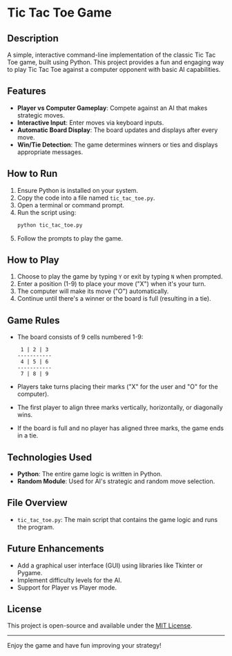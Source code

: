 # Tic Tac Toe Game

## Description
A simple, interactive command-line implementation of the classic Tic Tac Toe game, built using Python. This project provides a fun and engaging way to play Tic Tac Toe against a computer opponent with basic AI capabilities.

## Features
- **Player vs Computer Gameplay**: Compete against an AI that makes strategic moves.
- **Interactive Input**: Enter moves via keyboard inputs.
- **Automatic Board Display**: The board updates and displays after every move.
- **Win/Tie Detection**: The game determines winners or ties and displays appropriate messages.

## How to Run
1. Ensure Python is installed on your system.
2. Copy the code into a file named `tic_tac_toe.py`.
3. Open a terminal or command prompt.
4. Run the script using:
   ```bash
   python tic_tac_toe.py
   ```
5. Follow the prompts to play the game.

## How to Play
1. Choose to play the game by typing `Y` or exit by typing `N` when prompted.
2. Enter a position (1-9) to place your move ("X") when it's your turn.
3. The computer will make its move ("O") automatically.
4. Continue until there's a winner or the board is full (resulting in a tie).

## Game Rules
- The board consists of 9 cells numbered 1-9:

  ```
   1 | 2 | 3
  -----------
   4 | 5 | 6
  -----------
   7 | 8 | 9
  ```
- Players take turns placing their marks ("X" for the user and "O" for the computer).
- The first player to align three marks vertically, horizontally, or diagonally wins.
- If the board is full and no player has aligned three marks, the game ends in a tie.

## Technologies Used
- **Python**: The entire game logic is written in Python.
- **Random Module**: Used for AI's strategic and random move selection.

## File Overview
- `tic_tac_toe.py`: The main script that contains the game logic and runs the program.

## Future Enhancements
- Add a graphical user interface (GUI) using libraries like Tkinter or Pygame.
- Implement difficulty levels for the AI.
- Support for Player vs Player mode.

## License
This project is open-source and available under the [MIT License](LICENSE).

---

Enjoy the game and have fun improving your strategy!

